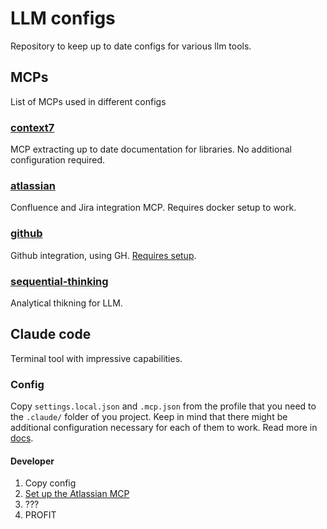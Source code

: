 # LLM configs
Repository to keep up to date configs for various llm tools.

## MCPs
List of MCPs used in different configs

### [context7](https://github.com/upstash/context7)
MCP extracting up to date documentation for libraries.
No additional configuration required.

### [atlassian](MCP/atlassian/atlassian_mcp.md)
Confluence and Jira integration MCP. Requires docker setup to work.

### [github](https://github.com/github/github-mcp-server)
Github integration, using GH. [Requires setup](https://github.com/github/github-mcp-server/tree/main/docs/installation-guides).

### [sequential-thinking](https://github.com/modelcontextprotocol/servers/tree/main/src/sequentialthinking)
Analytical thikning for LLM.

## Claude code
Terminal tool with impressive capabilities.

### Config
Copy `settings.local.json` and `.mcp.json` from the profile that you need to the `.claude/` folder of you project. Keep in mind that there might be additional configuration necessary for each of them to work.
Read more in [docs](https://docs.anthropic.com/en/docs/claude-code/settings).

#### Developer
1. Copy config
2. [Set up the Atlassian MCP](https://github.com/sooperset/mcp-atlassian?tab=readme-ov-file#-http-transport-configuration)
3. ???
4. PROFIT
